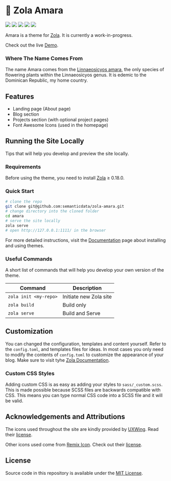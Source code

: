 # 🌿 Zola Amara

<p align="">
  <img src="https://img.shields.io/github/languages/code-size/semanticdata/zola-amara" />
  <img src="https://img.shields.io/github/repo-size/semanticdata/zola-amara" />
  <img src="https://img.shields.io/github/commit-activity/t/semanticdata/zola-amara" />
  <img src="https://img.shields.io/github/last-commit/semanticdata/zola-amara" />
  <img src="https://img.shields.io/website/https/semanticdata.github.io/zola-amara.svg" />
</p>

Amara is a theme for [Zola](https://www.getzola.org). It is currently a work-in-progress.

Check out the live [Demo](https://miguelpimentel.do/zola-amara/).

### Where The Name Comes From

The name Amara comes from the [Linnaeosicyos amara](https://en.wikipedia.org/wiki/Linnaeosicyos), the only species of flowering plants within the Linnaeosicyos genus. It is edemic to the Dominican Republic, my home country.

## Features

- Landing page (About page)
- Blog section
- Projects section (with optional project pages)
- Font Awesome Icons (used in the homepage)

<!-- ## Screenshots

![website screenshot 1](screenshot-1.png)

![website screenshot 2](screenshot-2.png) -->

## Running the Site Locally

Tips that will help you develop and preview the site locally.

### Requirements

Before using the theme, you need to install [Zola](https://www.getzola.org/documentation/getting-started/installation/) ≥ 0.18.0.

### Quick Start

```bash
# clone the repo
git clone git@github.com:semanticdata/zola-amara.git
# change directory into the cloned folder
cd amara
# serve the site locally
zola serve
# open http://127.0.0.1:1111/ in the browser
```

For more detailed instructions, visit the [Documentation](https://www.getzola.org/documentation/themes/installing-and-using-themes/) page about installing and using themes.

### Useful Commands

A short list of commands that will help you develop your own version of the theme.

| Command                    | Description                |
| -------------------------- | -------------------------- |
| `zola init <my-repo>`      | Initiate new Zola site     |
| `zola build`               | Build only                 |
| `zola serve`               | Build and Serve            |

## Customization

You can changed the configuration, templates and content yourself. Refer to the `config.toml`, and templates files for ideas. In most cases you only need to modify the contents of `config.toml` to customize the appearance of your blog. Make sure to visit tyhe [Zola Documentation](https://www.getzola.org/documentation/getting-started/overview/).

### Custom CSS Styles

Adding custom CSS is as easy as adding your styles to `sass/_custom.scss`. This is made possible because SCSS files are backwards compatible with CSS. This means you can type normal CSS code into a SCSS file and it will be valid.

## Acknowledgements and Attributions

The icons used throughout the site are kindly provided by [UXWing](https://uxwing.com/license/). Read their [license](https://uxwing.com/license/).

Other icons used come from [Remix Icon](https://remixicon.com/). Check out their [license](https://remixicon.com/license).

## License

Source code in this repository is available under the [MIT License](LICENSE).
